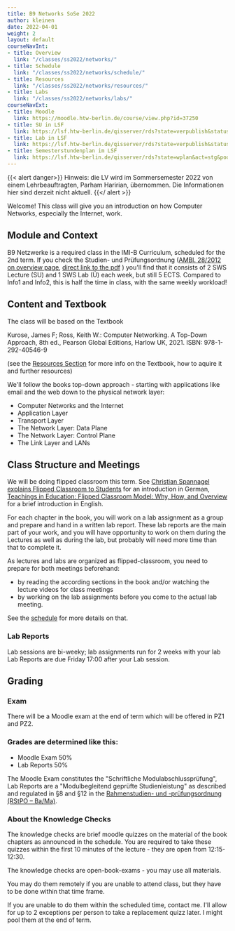 ```yaml
---
title: B9 Networks SoSe 2022
author: kleinen
date: 2022-04-01
weight: 2
layout: default
courseNavInt:
- title: Overview
  link: "/classes/ss2022/networks/"
- title: Schedule
  link: "/classes/ss2022/networks/schedule/"
- title: Resources
  link: "/classes/ss2022/networks/resources/"
- title: Labs
  link: "/classes/ss2022/networks/labs/"
courseNavExt:
- title: Moodle
  link: https://moodle.htw-berlin.de/course/view.php?id=37250
- title: SU in LSF
  link: https://lsf.htw-berlin.de/qisserver/rds?state=verpublish&status=init&vmfile=no&publishid=185385&moduleCall=webInfo&publishConfFile=webInfo&publishSubDir=veranstaltung
- title: Lab in LSF
  link: https://lsf.htw-berlin.de/qisserver/rds?state=verpublish&status=init&vmfile=no&publishid=185422&moduleCall=webInfo&publishConfFile=webInfo&publishSubDir=veranstaltung
- title: Semesterstundenplan im LSF
  link: https://lsf.htw-berlin.de/qisserver/rds?state=wplan&act=stg&pool=stg&show=plan&P.vx=kurz&r_zuordabstgv.semvonint=2&r_zuordabstgv.sembisint=2&k_abstgv.abstgvnr=231
---
```


{{< alert danger>}}
Hinweis: die LV wird im Sommersemester 2022 von einem Lehrbeauftragten, Parham Haririan, übernommen. Die Informationen hier sind derzeit nicht aktuell.
{{</ alert >}}

Welcome! This class will give you an introduction on how Computer Networks, especially the Internet, work.

## Module and Context

B9 Netzwerke is a required class in the IMI-B Curriculum, scheduled for the 2nd
term. If you check the Studien- und Prüfungsordnung
([AMBl. 28/2012 on overview page](https://imi-bachelor.htw-berlin.de/studium/ordnungen-module/#c4106),
[direct link to the pdf](https://imi-bachelor.htw-berlin.de/fileadmin/HTW/Zentral/Rechtsstelle/Amtliche_Mitteilungsblaetter/2012/28_12.pdf) )
you'll find that it consists of 2 SWS Lecture (SU) and 1 SWS Lab (Ü) each week,
but still 5 ECTS. Compared to Info1 and Info2, this is half the time in class, with the
same weekly workload!

## Content and Textbook

The class will be based on the Textbook

Kurose, James F; Ross, Keith W.: Computer Networking. A Top-Down Approach, 8th ed., Pearson Global Editions, Harlow UK, 2021.
ISBN: 978-1-292-40546-9

(see the [Resources Section](./resources) for more info on the Textbook, how to aquire it and further resources)

We'll follow the books top-down approach - starting with applications like email and the web down to the physical network layer:

- Computer Networks and the Internet
- Application Layer
- Transport Layer
- The Network Layer: Data Plane
- The Network Layer: Control Plane
- The Link Layer and LANs

## Class Structure and Meetings

We will be doing flipped classroom this term. See
[Christian Spannagel explains Flipped Classroom to Students](https://www.youtube.com/watch?v=5RxFIKQieWM)
for an introduction in German,
[Teachings in Education: Flipped Classroom Model: Why, How, and Overview](https://www.youtube.com/watch?v=BCIxikOq73Q)
for a brief introduction in English.


For each chapter in the book, you will work on a lab assignment as a group and
prepare and hand in a written lab report. These lab reports are the main part
of your work, and you will have opportunity to work on them during the Lectures
as well as during the lab, but probably will need more time than that to
complete it.

As lectures and labs are organized as flipped-classroom, you need
to prepare for both meetings beforehand:
- by reading the according sections in the book and/or
watching the lecture videos for class meetings
- by working on the lab assignments before you come to the actual lab meeting.

See the [schedule](./schedule) for more details on that.

### Lab Reports

Lab sessions are bi-weeky; lab assignments run for 2 weeks with your lab
Lab Reports are due Friday 17:00 after your Lab session.

## Grading

### Exam
There will be a Moodle exam at the end of term which will be offered
in PZ1 and PZ2.

### Grades are determined like this:

- Moodle Exam 50%
- Lab Reports 50%

The Moodle Exam constitutes the "Schriftliche Modulabschlussprüfung",
Lab Reports are a "Modulbegleitend geprüfte Studienleistung"
as described and regulated in §8 and §12 in the [Rahmenstudien- und -prüfungsordnung (RStPO – Ba/Ma)](https://www.htw-berlin.de/hochschule/dokumente/rahmenordnungen/#c6063).

### About the Knowledge Checks

The knowledge checks are brief moodle quizzes on the material of the book chapters
as announced in the schedule. You are required to take these quizzes within the
first 10 minutes of the lecture - they are open from 12:15-12:30.

The knowledge checks are open-book-exams - you may use all materials.

You may do them remotely if you are unable to attend class, but they have to be
done within that time frame.

If you are unable to do them within the scheduled time, contact me.
I'll allow for up to 2 exceptions per person to take a replacement quizz later.
I might pool them at the end of term.
